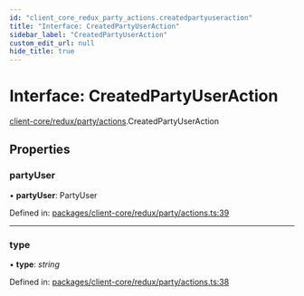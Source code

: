 ```yaml
---
id: "client_core_redux_party_actions.createdpartyuseraction"
title: "Interface: CreatedPartyUserAction"
sidebar_label: "CreatedPartyUserAction"
custom_edit_url: null
hide_title: true
---
```


# Interface: CreatedPartyUserAction

[client-core/redux/party/actions](../modules/client_core_redux_party_actions.md).CreatedPartyUserAction

## Properties

### partyUser

• **partyUser**: PartyUser

Defined in: [packages/client-core/redux/party/actions.ts:39](https://github.com/xr3ngine/xr3ngine/blob/9d253dc38/packages/client-core/redux/party/actions.ts#L39)

___

### type

• **type**: *string*

Defined in: [packages/client-core/redux/party/actions.ts:38](https://github.com/xr3ngine/xr3ngine/blob/9d253dc38/packages/client-core/redux/party/actions.ts#L38)
